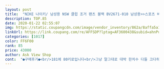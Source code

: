 ```yaml
---
layout: post 
title:  "NIKE 나이키/ 남성용 NSW 클럽 조거 팬츠 블랙 BV2671-010 남성용>>스포츠 바지" 
description: TOP.85 
date: 2020-01-22 02:55:07 
img: https://static.coupangcdn.com/image/vendor_inventory/862a/8affa5a194b7e2f3ed3c43af371d57b1b1451454d774533a687a04add316.jpg 
linkUrl: https://link.coupang.com/re/AFFSDP?lptag=AF3600438&subid=ahnPublicAsk&pageKey=306249673&itemId=965613197&vendorItemId=5370297143&traceid=V0-113-649bfde2cadb41ba 
categories: [1017] 
color: FF6F00 
rank: 85 
price: 43000 
author: Ask View Shop 
cont:  "●구매후기●<br/>181에 80키로입니다<br/>그냥 말그대로 대박 한치수 다들 크다하고 아무래도 수입이다보니 한치수 크게나온거 같아서 적게 시켰는데<br/>망가지고 지금 산지 한달 되가는데 아직도 세탁하고 나서 옷을 다시 입으려할때도<br/>발구멍으로 털이 날릴정도면 이건 완전히 불량 아닙니까?<br/>사이즈나 제품디자인같은건 나쁘지 않으나<br/>소보원에  신고접수 하겠습니다.<br/> 솔직히 그래도 매장보단 싸니까 하고 산건데<br/>아주 딱 맞고 핏 죽이네요!! 널널한거 아니면 한치수적게<br/>여지껏 나이키 매장에서 산건 아무리 세탁해도 기모빠집이 심하지 않았는데<br/>이게 어딜봐서 정품 입니까?  털갈이하는 개마냥 세탁할때마다 다른옷까지 다<br/>처음에 L 시켰다가 엉덩이 허리 너무 커서 m으로 바꿔서 핏 좋고 딱 맞습니다 강추<br/>처음에 사이즈너무크게 사서 하나더 주문했는데<br/>추천드려요<br/>쿠팡도 이런 수입 가품팔이 업체들 단속 안하고 뭐하는건지 모르겠네요<br/>하나만 그런것도 아니고 이건 두개가 전부 그런데 단독세탁을 해도 마찬가지고<br/>181에 80키로입니다<br/>그냥 말그대로 대박 한치수 다들 크다하고 아무래도 수입이다보니 한치수 크게나온거 같아서 적게 시켰는데<br/>망가지고 지금 산지 한달 되가는데 아직도 세탁하고 나서 옷을 다시 입으려할때도<br/>발구멍으로 털이 날릴정도면 이건 완전히 불량 아닙니까?<br/>사이즈나 제품디자인같은건 나쁘지 않으나<br/>소보원에  신고접수 하겠습니다.<br/> 솔직히 그래도 매장보단 싸니까 하고 산건데<br/>아주 딱 맞고 핏 죽이네요!! 널널한거 아니면 한치수적게<br/>여지껏 나이키 매장에서 산건 아무리 세탁해도 기모빠집이 심하지 않았는데<br/>이게 어딜봐서 정품 입니까?  털갈이하는 개마냥 세탁할때마다 다른옷까지 다<br/>처음에 L 시켰다가 엉덩이 허리 너무 커서 m으로 바꿔서 핏 좋고 딱 맞습니다 강추<br/>처음에 사이즈너무크게 사서 하나더 주문했는데<br/>추천드려요<br/>쿠팡도 이런 수입 가품팔이 업체들 단속 안하고 뭐하는건지 모르겠네요<br/>하나만 그런것도 아니고 이건 두개가 전부 그런데 단독세탁을 해도 마찬가지고<br/>" 
---
```

